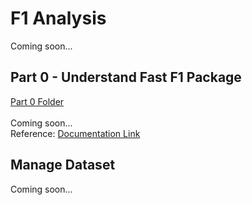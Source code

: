 # F1 Analysis
Coming soon...

## Part 0 - Understand Fast F1 Package
[Part 0 Folder](/Part0)
<br><br>
Coming soon...
<br>
Reference: <a href="https://theoehrly.github.io/Fast-F1/index.html">Documentation Link</a>

## Manage Dataset
Coming soon...